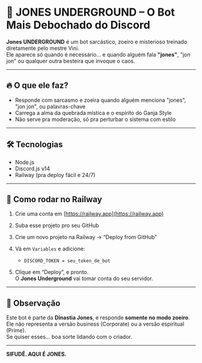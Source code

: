 # 🤖 JONES UNDERGROUND – O Bot Mais Debochado do Discord

**Jones UNDERGROUND** é um bot sarcástico, zoeiro e misterioso treinado diretamente pelo mestre Vini.  
Ele aparece só quando é necessário… e quando alguém fala **"jones"**, "jon jon" ou qualquer outra besteira que invoque o caos.

---

## 🔥 O que ele faz?

- Responde com sarcasmo e zoeira quando alguém menciona "jones", "jon jon", ou palavras-chave
- Carrega a alma da quebrada mística e o espírito do Ganja Style
- Não serve pra moderação, só pra perturbar o sistema com estilo

---

## 🛠️ Tecnologias

- Node.js
- Discord.js v14
- Railway (pra deploy fácil e 24/7)

---

## 🚀 Como rodar no Railway

1. Crie uma conta em [https://railway.app](https://railway.app)
2. Suba esse projeto pro seu GitHub
3. Crie um novo projeto na Railway → “Deploy from GitHub”
4. Vá em `Variables` e adicione:
   - `DISCORD_TOKEN = seu_token_de_bot`

5. Clique em “Deploy”, e pronto.  
   O **Jones Underground** vai tomar conta do seu servidor.

---

## 🤫 Observação

Este bot é parte da **Dinastia Jones**, e responde **somente no modo zoeiro**.  
Ele não representa a versão business (Corporate) ou a versão espiritual (Prime).  
Se quiser esses... boa sorte lidando com o criador.

---

**SIFUDÊ. AQUI É JONES.**

